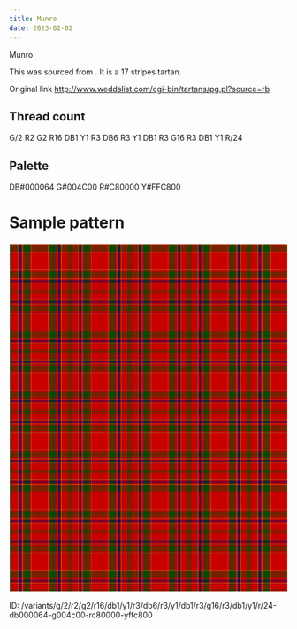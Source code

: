 ```yaml
---
title: Munro
date: 2023-02-02
---
```

Munro

This was sourced from <no value>.  It is a 17 stripes tartan.

Original link http://www.weddslist.com/cgi-bin/tartans/pg.pl?source=rb

## Thread count
G/2 R2 G2 R16 DB1 Y1 R3 DB6 R3 Y1 DB1 R3 G16 R3 DB1 Y1 R/24

## Palette
DB#000064 G#004C00 R#C80000 Y#FFC800

# Sample pattern

![Tartan detail](tartan.png "G/2 R2 G2 R16 DB1 Y1 R3 DB6 R3 Y1 DB1 R3 G16 R3 DB1 Y1 R/24 tartan")

ID: /variants/g/2/r2/g2/r16/db1/y1/r3/db6/r3/y1/db1/r3/g16/r3/db1/y1/r/24-db000064-g004c00-rc80000-yffc800